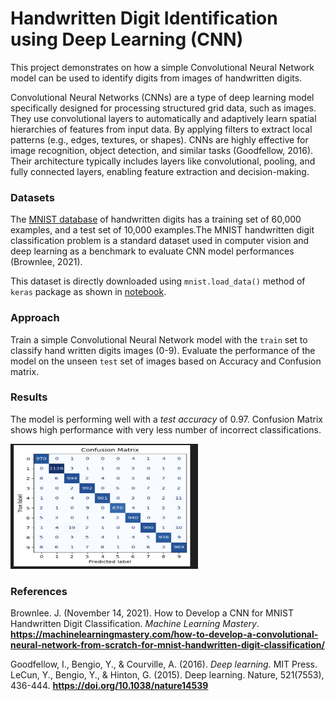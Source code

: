 # Handwritten Digit Identification using Deep Learning (CNN)

This project demonstrates on how a simple Convolutional Neural Network model can be used to identify digits from images of handwritten digits.

Convolutional Neural Networks (CNNs) are a type of deep learning model specifically designed for processing structured grid data, such as images. They use convolutional layers to automatically and adaptively learn spatial hierarchies of features from input data. By applying filters to extract local patterns (e.g., edges, textures, or shapes). CNNs are highly effective for image recognition, object detection, and similar tasks (Goodfellow, 2016). Their architecture typically includes layers like convolutional, pooling, and fully connected layers, enabling feature extraction and decision-making.


### Datasets

The [MNIST database][1] of handwritten digits has a training set of 60,000 examples, and a test set of 10,000 examples.The MNIST handwritten digit classification problem is a standard dataset used in computer vision and deep learning as a benchmark to evaluate CNN model performances (Brownlee, 2021).

 This dataset is directly downloaded using `mnist.load_data()` method of `keras` package as shown in [notebook][2].


[1]:https://yann.lecun.com/exdb/mnist/
[2]: ./hand-written-digits-identification-deep-learning-cnn.ipynb


### Approach

Train a simple Convolutional Neural Network model with the `train` set to classify hand written digits images (0-9). Evaluate the performance of the model on the unseen `test` set of images based on Accuracy and Confusion matrix.


### Results

The model is performing well with a _test accuracy_ of $0.97$. Confusion Matrix shows high performance with very less number of incorrect classifications.

<img src="./img/conf_matrix.png" width="300" height="200"/>

### References

Brownlee. J. (November 14, 2021). How to Develop a CNN for MNIST Handwritten Digit Classification. *Machine Learning Mastery*. **https://machinelearningmastery.com/how-to-develop-a-convolutional-neural-network-from-scratch-for-mnist-handwritten-digit-classification/**

Goodfellow, I., Bengio, Y., & Courville, A. (2016). *Deep learning.* MIT Press.
LeCun, Y., Bengio, Y., & Hinton, G. (2015). Deep learning. Nature, 521(7553), 436-444. **https://doi.org/10.1038/nature14539**

